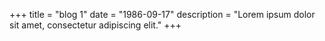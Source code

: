 +++
title = "blog 1"
date = "1986-09-17"
description = "Lorem ipsum dolor sit amet, consectetur adipiscing elit."
+++



